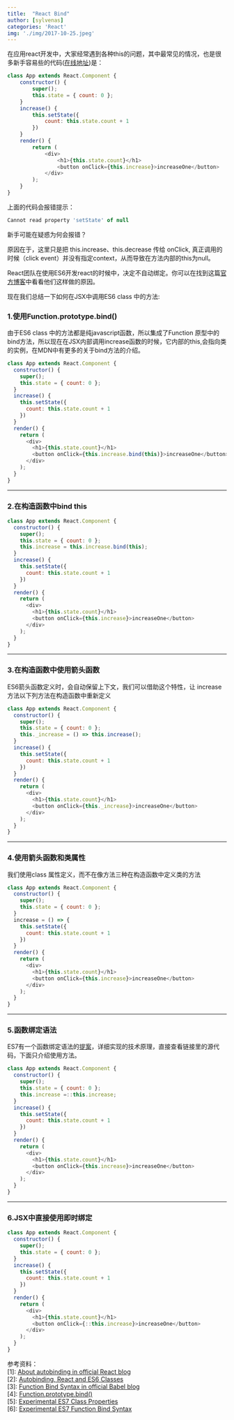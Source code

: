 ```yaml
---
title:  "React Bind"
author: [sylvenas]
categories: 'React'
img: './img/2017-10-25.jpeg'
---
```


在应用react开发中，大家经常遇到各种this的问题，其中最常见的情况，也是很多新手容易些的代码([在线地址](https://stackblitz.com/edit/react-lczb2u?embed=1&file=index.js))是：

``` javascript 
class App extends React.Component {
    constructor() {
        super();
        this.state = { count: 0 };
    }
    increase() {
        this.setState({
            count: this.state.count + 1
        })
    }
    render() {
        return (
            <div>
                <h1>{this.state.count}</h1>
                <button onClick={this.increase}>increaseOne</button>
            </div>
        );
    }
}
```
上面的代码会报错提示：
``` javascript
Cannot read property 'setState' of null
```
新手可能在疑惑为何会报错？

原因在于，这里只是把 this.increase、this.decrease 传给 onClick, 真正调用的时候（click event）并没有指定context，从而导致在方法内部的this为null。

React团队在使用ES6开发react的时候中，决定不自动绑定。你可以在找到这篇[官方博客](https://facebook.github.io/react/blog/2015/01/27/react-v0.13.0-beta-1.html#autobinding)中看看他们这样做的原因。

现在我们总结一下如何在JSX中调用ES6 class 中的方法:

### 1.使用Function.prototype.bind()
由于ES6 class 中的方法都是纯javascript函数，所以集成了Function 原型中的bind方法，所以现在在JSX内部调用increase函数的时候，它内部的this,会指向类的实例，在MDN中有更多的关于bind方法的介绍。 
     
``` javascript
class App extends React.Component {
  constructor() {
    super();
    this.state = { count: 0 };
  }
  increase() {
    this.setState({
      count: this.state.count + 1
    })
  }
  render() {
    return (
      <div>
        <h1>{this.state.count}</h1>
        <button onClick={this.increase.bind(this)}>increaseOne</button>
      </div>
    );
  }
}
```
---
### 2.在构造函数中bind this
``` javascript
class App extends React.Component {
  constructor() {
    super();
    this.state = { count: 0 };
    this.increase = this.increase.bind(this);
  }
  increase() {
    this.setState({
      count: this.state.count + 1
    })
  }
  render() {
    return (
      <div>
        <h1>{this.state.count}</h1>
        <button onClick={this.increase}>increaseOne</button>
      </div>
    );
  }
}
```
---
### 3.在构造函数中使用箭头函数
ES6箭头函数定义时，会自动保留上下文，我们可以借助这个特性，让 increase 方法以下列方法在构造函数中重新定义
``` javascript
class App extends React.Component {
  constructor() {
    super();
    this.state = { count: 0 };
    this._increase = () => this.increase();
  }
  increase() {
    this.setState({
      count: this.state.count + 1
    })
  }
  render() {
    return (
      <div>
        <h1>{this.state.count}</h1>
        <button onClick={this._increase}>increaseOne</button>
      </div>
    );
  }
}
```
---
### 4.使用箭头函数和类属性
我们使用class  属性定义，而不在像方法三种在构造函数中定义类的方法
``` javascript
class App extends React.Component {
  constructor() {
    super();
    this.state = { count: 0 };
  }
  increase = () => {
    this.setState({
      count: this.state.count + 1
    })
  }
  render() {
    return (
      <div>
        <h1>{this.state.count}</h1>
        <button onClick={this.increase}>increaseOne</button>
      </div>
    );
  }
}
```
---
### 5.函数绑定语法
ES7有一个函数绑定语法的[提案](https://github.com/tc39/proposal-bind-operator)，详细实现的技术原理，直接查看链接里的源代码，下面只介绍使用方法。
``` javascript
class App extends React.Component {
  constructor() {
    super();
    this.state = { count: 0 };
    this.increase =::this.increase;
  }
  increase() {
    this.setState({
      count: this.state.count + 1
    })
  }
  render() {
    return (
      <div>
        <h1>{this.state.count}</h1>
        <button onClick={this.increase}>increaseOne</button>
      </div>
    );
  }
}
```
---
### 6.JSX中直接使用即时绑定
``` javascript
class App extends React.Component {
  constructor() {
    super();
    this.state = { count: 0 };
  }
  increase() {
    this.setState({
      count: this.state.count + 1
    })
  }
  render() {
    return (
      <div>
        <h1>{this.state.count}</h1>
        <button onClick={::this.increase}>increaseOne</button>
      </div>
    );
  }
}
```
参考资料：   
[1]: [About autobinding in official React blog](http://en.wikipedia.org/wiki/Syntax_highlighting)   
[2]: [Autobinding, React and ES6 Classes](http://link.zhihu.com/?target=http%3A//www.ian-thomas.net/autobinding-react-and-es6-classes/)   
[3]: [Function Bind Syntax in official Babel blog](http://link.zhihu.com/?target=http%3A//babeljs.io/blog/2015/05/14/function-bind)   
[4]: [Function.prototype.bind()](http://link.zhihu.com/?target=https%3A//developer.mozilla.org/en-US/docs/Web/JavaScript/Reference/Global_Objects/Function/bind)       
[5]: [Experimental ES7 Class Properties](http://link.zhihu.com/?target=https%3A//gist.github.com/jeffmo/054df782c05639da2adb)    
[6]: [Experimental ES7 Function Bind Syntax](http://link.zhihu.com/?target=https%3A//github.com/zenparsing/es-function-bind)   
